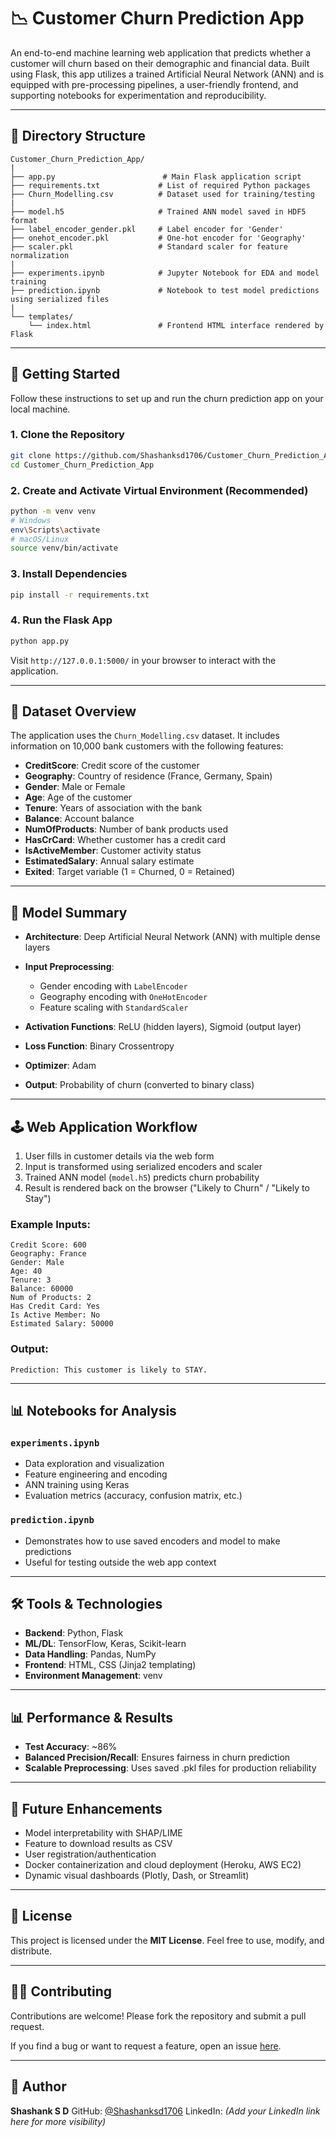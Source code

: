 # 📉 Customer Churn Prediction App

An end-to-end machine learning web application that predicts whether a customer will churn based on their demographic and financial data. Built using Flask, this app utilizes a trained Artificial Neural Network (ANN) and is equipped with pre-processing pipelines, a user-friendly frontend, and supporting notebooks for experimentation and reproducibility.

---

## 📂 Directory Structure

```
Customer_Churn_Prediction_App/
|
├── app.py                        # Main Flask application script
├── requirements.txt             # List of required Python packages
├── Churn_Modelling.csv          # Dataset used for training/testing
|
├── model.h5                     # Trained ANN model saved in HDF5 format
├── label_encoder_gender.pkl     # Label encoder for 'Gender'
├── onehot_encoder.pkl           # One-hot encoder for 'Geography'
├── scaler.pkl                   # Standard scaler for feature normalization
|
├── experiments.ipynb            # Jupyter Notebook for EDA and model training
├── prediction.ipynb             # Notebook to test model predictions using serialized files
|
└── templates/
    └── index.html               # Frontend HTML interface rendered by Flask
```

---

## 🚀 Getting Started

Follow these instructions to set up and run the churn prediction app on your local machine.

### 1. Clone the Repository

```bash
git clone https://github.com/Shashanksd1706/Customer_Churn_Prediction_App.git
cd Customer_Churn_Prediction_App
```

### 2. Create and Activate Virtual Environment (Recommended)

```bash
python -m venv venv
# Windows
env\Scripts\activate
# macOS/Linux
source venv/bin/activate
```

### 3. Install Dependencies

```bash
pip install -r requirements.txt
```

### 4. Run the Flask App

```bash
python app.py
```

Visit `http://127.0.0.1:5000/` in your browser to interact with the application.

---

## 🔢 Dataset Overview

The application uses the `Churn_Modelling.csv` dataset. It includes information on 10,000 bank customers with the following features:

* **CreditScore**: Credit score of the customer
* **Geography**: Country of residence (France, Germany, Spain)
* **Gender**: Male or Female
* **Age**: Age of the customer
* **Tenure**: Years of association with the bank
* **Balance**: Account balance
* **NumOfProducts**: Number of bank products used
* **HasCrCard**: Whether customer has a credit card
* **IsActiveMember**: Customer activity status
* **EstimatedSalary**: Annual salary estimate
* **Exited**: Target variable (1 = Churned, 0 = Retained)

---

## 🧠 Model Summary

* **Architecture**: Deep Artificial Neural Network (ANN) with multiple dense layers
* **Input Preprocessing**:

  * Gender encoding with `LabelEncoder`
  * Geography encoding with `OneHotEncoder`
  * Feature scaling with `StandardScaler`
* **Activation Functions**: ReLU (hidden layers), Sigmoid (output layer)
* **Loss Function**: Binary Crossentropy
* **Optimizer**: Adam
* **Output**: Probability of churn (converted to binary class)

---

## 🕹️ Web Application Workflow

1. User fills in customer details via the web form
2. Input is transformed using serialized encoders and scaler
3. Trained ANN model (`model.h5`) predicts churn probability
4. Result is rendered back on the browser ("Likely to Churn" / "Likely to Stay")

### Example Inputs:

```
Credit Score: 600
Geography: France
Gender: Male
Age: 40
Tenure: 3
Balance: 60000
Num of Products: 2
Has Credit Card: Yes
Is Active Member: No
Estimated Salary: 50000
```

### Output:

```
Prediction: This customer is likely to STAY.
```

---

## 📊 Notebooks for Analysis

### `experiments.ipynb`

* Data exploration and visualization
* Feature engineering and encoding
* ANN training using Keras
* Evaluation metrics (accuracy, confusion matrix, etc.)

### `prediction.ipynb`

* Demonstrates how to use saved encoders and model to make predictions
* Useful for testing outside the web app context

---

## 🛠️ Tools & Technologies

* **Backend**: Python, Flask
* **ML/DL**: TensorFlow, Keras, Scikit-learn
* **Data Handling**: Pandas, NumPy
* **Frontend**: HTML, CSS (Jinja2 templating)
* **Environment Management**: venv

---

## 📊 Performance & Results

* **Test Accuracy**: \~86%
* **Balanced Precision/Recall**: Ensures fairness in churn prediction
* **Scalable Preprocessing**: Uses saved .pkl files for production reliability

---

## 🚜 Future Enhancements

* Model interpretability with SHAP/LIME
* Feature to download results as CSV
* User registration/authentication
* Docker containerization and cloud deployment (Heroku, AWS EC2)
* Dynamic visual dashboards (Plotly, Dash, or Streamlit)

---

## 💼 License

This project is licensed under the **MIT License**. Feel free to use, modify, and distribute.

---

## 🙋‍♂️ Contributing

Contributions are welcome! Please fork the repository and submit a pull request.

If you find a bug or want to request a feature, open an issue [here](https://github.com/Shashanksd1706/Customer_Churn_Prediction_App/issues).

---

## 🚀 Author

**Shashank S D**
GitHub: [@Shashanksd1706](https://github.com/Shashanksd1706)
LinkedIn: *(Add your LinkedIn link here for more visibility)*

